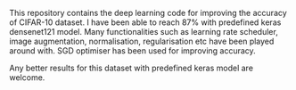 This repository contains the deep learning code for improving the accuracy of CIFAR-10 dataset. 
I have been able to reach 87% with predefined keras densenet121 model.
Many functionalities such as learning rate scheduler, image augmentation, normalisation, regularisation etc have been played around with.
SGD optimiser has been used for improving accuracy.

Any better results for this dataset with predefined keras model are welcome.
